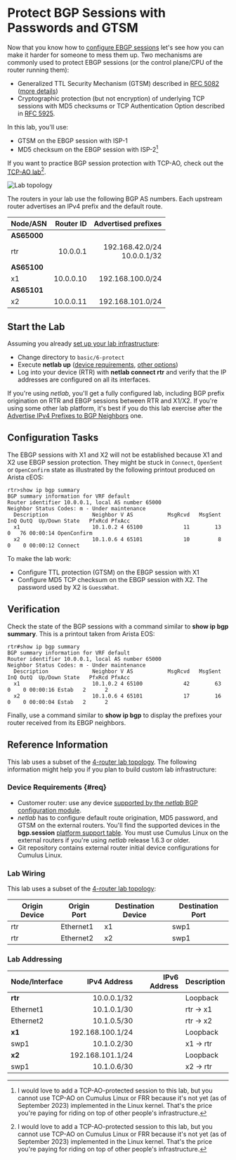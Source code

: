 # Protect BGP Sessions with Passwords and GTSM

Now that you know how to [configure EBGP sessions](2-multihomed.md) let's see how you can make it harder for someone to mess them up. Two mechanisms are commonly used to protect EBGP sessions (or the control plane/CPU of the router running them):

* Generalized TTL Security Mechanism (GTSM) described in [RFC 5082](https://www.rfc-editor.org/rfc/rfc5082) ([more details](https://blog.ipspace.net/2023/03/advantages-bgp-gtsm.html))
* Cryptographic protection (but not encryption) of underlying TCP sessions with MD5 checksums or TCP Authentication Option described in [RFC 5925](https://datatracker.ietf.org/doc/html/rfc5925).

In this lab, you'll use:

* GTSM on the EBGP session with ISP-1
* MD5 checksum on the EBGP session with ISP-2[^NOL]

If you want to practice BGP session protection with TCP-AO, check out the [TCP-AO lab](9-ao.md)[^NOL].

[^NOL]: I would love to add a TCP-AO-protected session to this lab, but you cannot use TCP-AO on Cumulus Linux or FRR because it's not yet (as of September 2023) implemented in the Linux kernel. That's the price you're paying for riding on top of other people's infrastructure.

![Lab topology](topology-protect.png)

The routers in your lab use the following BGP AS numbers. Each upstream router advertises an IPv4 prefix and the default route.

| Node/ASN | Router ID | Advertised prefixes |
|----------|----------:|--------------------:|
| **AS65000** ||
| rtr | 10.0.0.1 | 192.168.42.0/24<br>10.0.0.1/32 |
| **AS65100** ||
| x1 | 10.0.0.10 | 192.168.100.0/24 |
| **AS65101** ||
| x2 | 10.0.0.11 | 192.168.101.0/24 |

## Start the Lab

Assuming you already [set up your lab infrastructure](../1-setup.md):

* Change directory to `basic/6-protect`
* Execute **netlab up** ([device requirements](#req), [other options](../external/index.md))
* Log into your device (RTR) with **netlab connect rtr** and verify that the IP addresses are configured on all its interfaces.

If you're using *netlab*, you'll get a fully configured lab, including BGP prefix origination on RTR and EBGP sessions between RTR and X1/X2. If you're using some other lab platform, it's best if you do this lab exercise after the [Advertise IPv4 Prefixes to BGP Neighbors](3-originate.md) one.

## Configuration Tasks

The EBGP sessions with X1 and X2 will not be established because X1 and X2 use EBGP session protection. They might be stuck in `Connect`, `OpenSent` or `OpenConfirm` state as illustrated by the following printout produced on Arista cEOS:

```
rtr>show ip bgp summary
BGP summary information for VRF default
Router identifier 10.0.0.1, local AS number 65000
Neighbor Status Codes: m - Under maintenance
  Description              Neighbor V AS           MsgRcvd   MsgSent  InQ OutQ  Up/Down State   PfxRcd PfxAcc
  x1                       10.1.0.2 4 65100             11        13    0   76 00:00:14 OpenConfirm
  x2                       10.1.0.6 4 65101             10         8    0    0 00:00:12 Connect
```

To make the lab work:

* Configure TTL protection (GTSM) on the EBGP session with X1
* Configure MD5 TCP checksum on the EBGP session with X2. The password used by X2 is `GuessWhat`.

## Verification

Check the state of the BGP sessions with a command similar to **show ip bgp summary**. This is a printout taken from Arista EOS:

```
rtr#show ip bgp summary
BGP summary information for VRF default
Router identifier 10.0.0.1, local AS number 65000
Neighbor Status Codes: m - Under maintenance
  Description              Neighbor V AS           MsgRcvd   MsgSent  InQ OutQ  Up/Down State   PfxRcd PfxAcc
  x1                       10.1.0.2 4 65100             42        63    0    0 00:00:16 Estab   2      2
  x2                       10.1.0.6 4 65101             17        16    0    0 00:00:04 Estab   2      2
```

Finally, use a command similar to **show ip bgp** to display the prefixes your router received from its EBGP neighbors.

## Reference Information

This lab uses a subset of the [4-router lab topology](../external/4-router.md). The following information might help you if you plan to build custom lab infrastructure:

### Device Requirements {#req}

* Customer router: use any device [supported by the _netlab_ BGP configuration module](https://netlab.tools/platforms/#platform-routing-support).
* _netlab_ has to configure default route origination, MD5 password, and GTSM on the external routers. You'll find the supported devices in the **bgp.session** [platform support table](https://netlab.tools/plugins/bgp.session/#platform-support). You must use Cumulus Linux on the external routers if you're using _netlab_ release 1.6.3 or older.
* Git repository contains external router initial device configurations for Cumulus Linux.

### Lab Wiring

This lab uses a subset of the [4-router lab topology](../external/4-router.md):

| Origin Device | Origin Port | Destination Device | Destination Port |
|---------------|-------------|--------------------|------------------|
| rtr | Ethernet1 | x1 | swp1 |
| rtr | Ethernet2 | x2 | swp1 |

### Lab Addressing

| Node/Interface | IPv4 Address | IPv6 Address | Description |
|----------------|-------------:|-------------:|-------------|
| **rtr** |  10.0.0.1/32 |  | Loopback |
| Ethernet1 | 10.1.0.1/30 |  | rtr -> x1 |
| Ethernet2 | 10.1.0.5/30 |  | rtr -> x2 |
| **x1** |  192.168.100.1/24 |  | Loopback |
| swp1 | 10.1.0.2/30 |  | x1 -> rtr |
| **x2** |  192.168.101.1/24 |  | Loopback |
| swp1 | 10.1.0.6/30 |  | x2 -> rtr |

